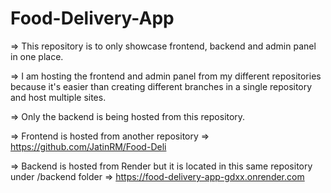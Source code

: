 # Food-Delivery-App

=> This repository is to only showcase frontend, backend and admin panel in one place.

=> I am hosting the frontend and admin panel from my different repositories because it's easier than creating different branches in a single repository and host multiple sites.

=> Only the backend is being hosted from this repository.

=> Frontend is hosted from another repository => 
https://github.com/JatinRM/Food-Deli

=> Backend is hosted from Render but it is located in this same repository under /backend folder =>
https://food-delivery-app-gdxx.onrender.com
